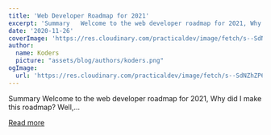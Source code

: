 ```yaml
---
title: 'Web Developer Roadmap for 2021'
excerpt: 'Summary   Welcome to the web developer roadmap for 2021, Why did I make this roadmap? Well,...'
date: '2020-11-26'
coverImage: 'https://res.cloudinary.com/practicaldev/image/fetch/s--SdNZhZP6--/c_imagga_scale,f_auto,fl_progressive,h_420,q_auto,w_1000/https://dev-to-uploads.s3.amazonaws.com/i/nvqstxqcdcioovyoycrg.jpg'
author:
  name: Koders
  picture: "assets/blog/authors/koders.png"
ogImage:
  url: 'https://res.cloudinary.com/practicaldev/image/fetch/s--SdNZhZP6--/c_imagga_scale,f_auto,fl_progressive,h_420,q_auto,w_1000/https://dev-to-uploads.s3.amazonaws.com/i/nvqstxqcdcioovyoycrg.jpg'
---
```


Summary   Welcome to the web developer roadmap for 2021, Why did I make this roadmap? Well,...

[Read more](https://dev.to/britzdylan/web-developer-roadmap-for-2021-5abb)
